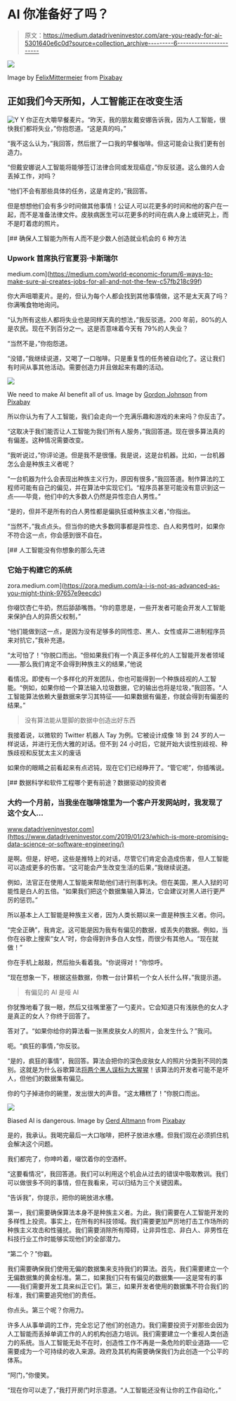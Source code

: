 # AI 你准备好了吗？

> 原文：<https://medium.datadriveninvestor.com/are-you-ready-for-ai-5301640e6c0d?source=collection_archive---------6----------------------->

![](img/5e7a9c5c636cbc9d06dc4346b9d8a00b.png)

Image by [FelixMittermeier](https://pixabay.com/users/FelixMittermeier-4397258/?utm_source=link-attribution&utm_medium=referral&utm_campaign=image&utm_content=2727443) from [Pixabay](https://pixabay.com/?utm_source=link-attribution&utm_medium=referral&utm_campaign=image&utm_content=2727443)

## 正如我们今天所知，人工智能正在改变生活

![Y](img/d24c8f9b9e74664d5d98c6af83f11d77.png)  Y 你正在大嚼早餐麦片。“昨天，我的朋友戴安娜告诉我，因为人工智能，很快我们都将失业，”你抱怨道。“这是真的吗，”

“我不这么认为，”我回答，然后抿了一口我的早餐咖啡。但这可能会让我们更有创造力。

“但戴安娜说人工智能将能够签订法律合同或发现癌症，”你反驳道。这么做的人会丢掉工作，对吗？

“他们不会有那些具体的任务，这是肯定的，”我回答。

但是想想他们会有多少时间做其他事情！公证人可以花更多的时间和他的客户在一起，而不是准备法律文件。皮肤病医生可以花更多的时间在病人身上或研究上，而不是盯着痣的照片。

[](https://medium.com/world-economic-forum/6-ways-to-make-sure-ai-creates-jobs-for-all-and-not-the-few-c57fb218c99f) [## 确保人工智能为所有人而不是少数人创造就业机会的 6 种方法

### Upwork 首席执行官夏羽·卡斯瑞尔

medium.com](https://medium.com/world-economic-forum/6-ways-to-make-sure-ai-creates-jobs-for-all-and-not-the-few-c57fb218c99f) 

你大声咀嚼麦片。是的，但认为每个人都会找到其他事情做，这不是太天真了吗？你满嘴食物地询问。

“认为所有这些人都将失业也是同样天真的想法，”我反驳道。200 年前，80%的人是农民。现在不到百分之一。这是否意味着今天有 79%的人失业？

“当然不是，”你抱怨道。

“没错，”我继续说道，又喝了一口咖啡。只是重复性的任务被自动化了。这让我们有时间从事其他活动。需要创造力并且做起来有趣的活动。

![](img/7bfe30b9d1527b40395e9ef83e9df59e.png)

We need to make AI benefit all of us. Image by [Gordon Johnson](https://pixabay.com/users/GDJ-1086657/?utm_source=link-attribution&utm_medium=referral&utm_campaign=image&utm_content=1751201) from [Pixabay](https://pixabay.com/?utm_source=link-attribution&utm_medium=referral&utm_campaign=image&utm_content=1751201)

所以你认为有了人工智能，我们会走向一个充满乐趣和游戏的未来吗？你反击了。

“这取决于我们能否让人工智能为我们所有人服务，”我回答道。现在很多算法真的有偏差。这种情况需要改变。

“我听说过，”你评论道。但是我不是很懂。我是说，这是台机器。比如，一台机器怎么会是种族主义者呢？

“一台机器为什么会表现出种族主义行为，原因有很多，”我回答道。制作算法的工程师可能有自己的偏见，并在算法中实现它们。“程序员甚至可能没有意识到这一点——毕竟，他们中的大多数人仍然是异性恋白人男性。”

“是的，但并不是所有的白人男性都是偏执狂或种族主义者，”你指出。

“当然不，”我点点头。但当你的绝大多数同事都是异性恋、白人和男性时，如果你不符合这一点，你会感到很不自在。

[](https://zora.medium.com/a-i-is-not-as-advanced-as-you-might-think-97657e9eecdc) [## 人工智能没有你想象的那么先进

### 它始于构建它的系统

zora.medium.com](https://zora.medium.com/a-i-is-not-as-advanced-as-you-might-think-97657e9eecdc) 

你啜饮杏仁牛奶，然后舔舔嘴唇。“你的意思是，一些开发者可能会开发人工智能来保护白人的异质父权制，”

“他们能做到这一点，是因为没有足够多的同性恋、黑人、女性或非二进制程序员来对抗它，”我补充道。

“太可怕了！”你脱口而出。“但如果我们有一个真正多样化的人工智能开发者领域——那么我们肯定不会得到种族主义的结果，”他说

看情况。即使有一个多样化的开发团队，你也可能得到一个种族歧视的人工智能。“例如，如果你给一个算法输入垃圾数据，它的输出也将是垃圾，”我回答。“人工智能算法依赖大量数据来学习其特征——如果数据有偏差，你就会得到有偏差的结果。”

> 没有算法能从蹩脚的数据中创造出好东西

我接着说，以微软的 Twitter 机器人 Tay 为例。它被设计成像 18 到 24 岁的人一样说话，并进行无伤大雅的对话。但不到 24 小时后，它就开始大谈性别歧视、种族歧视和反犹太主义的废话

如果你的眼睛之前看起来有点迟钝，现在它们已经睁开了。“管它呢”，你插嘴说。

[](https://www.datadriveninvestor.com/2019/01/23/which-is-more-promising-data-science-or-software-engineering/) [## 数据科学和软件工程哪个更有前途？数据驱动的投资者

### 大约一个月前，当我坐在咖啡馆里为一个客户开发网站时，我发现了这个女人…

www.datadriveninvestor.com](https://www.datadriveninvestor.com/2019/01/23/which-is-more-promising-data-science-or-software-engineering/) 

是啊。但是，好吧，这些是推特上的对话，尽管它们肯定会造成伤害，但人工智能可以造成更多的伤害。“这可能会产生改变生活的后果，”我继续说道。

例如，法官正在使用人工智能来帮助他们进行刑事判决。但在美国，黑人入狱的可能性是白人的五倍。“如果我们把这个数据集输入算法，它会建议对黑人进行更严厉的惩罚。”

所以基本上人工智能是种族主义者，因为人类长期以来一直是种族主义者。你问。

“完全正确”，我肯定。这可能是因为我有有偏见的数据，或丢失的数据。例如，当你在谷歌上搜索“女人”时，你会得到许多白人女性，而很少有其他人。“现在就做！”

你在手机上敲敲，然后抬头看着我。“你说得对！”你惊呼。

“现在想象一下，根据这些数据，你教一台计算机一个女人长什么样，”我提示道。

> 有偏见的 AI 是哑 AI

你犹豫地看了我一眼，然后又往嘴里塞了一勺麦片。它会知道只有浅肤色的女人才是真正的女人？你终于回答了。

答对了。“如果你给你的算法看一张黑皮肤女人的照片，会发生什么？”我问。

呃。“疯狂的事情，”你反驳。

“是的，疯狂的事情”，我回答。算法会把你的深色皮肤女人的照片分类到不同的类别。这就是为什么谷歌算法[将两个黑人误标为大猩猩](https://www.bbc.com/news/technology-33347866)！该算法的开发者可能不是坏人，但他们的数据集有偏见。

你的勺子掉进你的碗里，发出很大的声音。“这太糟糕了！”你脱口而出。

![](img/b02bdda38b785b3cb3a0235b0b216afb.png)

Biased AI is dangerous. Image by [Gerd Altmann](https://pixabay.com/users/geralt-9301/?utm_source=link-attribution&utm_medium=referral&utm_campaign=image&utm_content=506322) from [Pixabay](https://pixabay.com/?utm_source=link-attribution&utm_medium=referral&utm_campaign=image&utm_content=506322)

是的，我承认。我喝完最后一大口咖啡，把杯子放进水槽。但我们现在必须抓住机会解决这个问题。

我们都完了，你呻吟着，啜饮着你的空酒杯。

“这要看情况”，我回答道。我们可以利用这个机会从过去的错误中吸取教训。我们可以做很多不同的事情，但在我看来，可以归结为三个关键因素。

“告诉我”，你提示，把你的碗放进水槽。

第一，我们需要确保算法本身不是种族主义者。为此，我们需要在人工智能开发的多样性上投资。事实上，在所有的科技领域。我们需要更加严厉地打击工作场所的种族主义攻击和性骚扰。我们需要消除所有障碍，让非异性恋、非白人、非男性在科技行业工作时能够实现他们的全部潜力。

“第二个？”你戳。

我们需要确保我们使用无偏的数据集来支持我们的算法。首先，我们需要建立一个无偏数据集的黄金标准。第二，如果我们只有有偏见的数据集——这是常有的事——我们需要开发工具来纠正它们。第三，如果开发者使用的数据集不符合我们的标准，我们需要追究他们的责任。

你点头。第三个呢？你用力。

许多人从事单调的工作，完全忘记了他们的创造力。我们需要投资于对那些会因为人工智能而丢掉单调工作的人的机构创造力培训。我们需要建立一个重视人类创造力的系统。当人工智能无处不在时，创造性工作不再是一条危险的职业道路——它需要成为一个可持续的收入来源。政府及其机构需要确保我们为此创造一个公平的体系。

“阿门，”你傻笑。

“现在你可以走了，”我打开房门时示意道。“人工智能还没有让你的工作自动化，”
